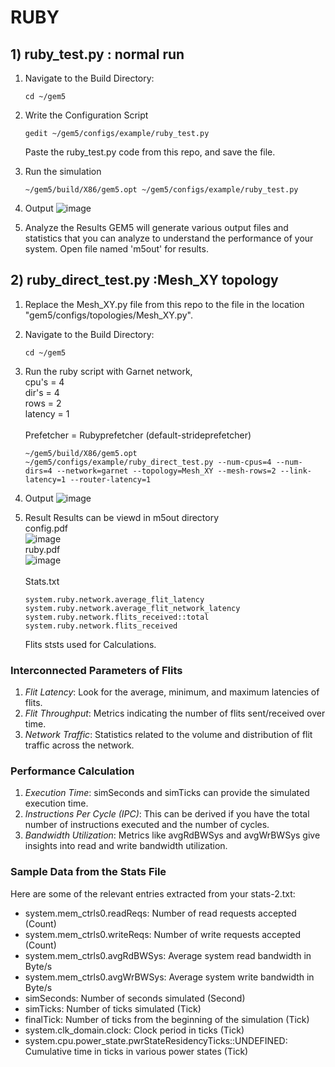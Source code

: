 # RUBY

## 1) ruby_test.py : normal run

1) Navigate to the Build Directory:
   ```
   cd ~/gem5
   ```
2) Write the Configuration Script
   ```
   gedit ~/gem5/configs/example/ruby_test.py
   ```

   Paste the ruby_test.py code from this repo, and save the file.

3) Run the simulation
   ```
   ~/gem5/build/X86/gem5.opt ~/gem5/configs/example/ruby_test.py 
   ```
4) Output
   ![image](https://github.com/user-attachments/assets/f27eb63c-602a-4f30-9a9e-2c702d23a0f3)

5) Analyze the Results
   GEM5 will generate various output files and statistics that you can analyze to understand the performance of your system.
   Open file named 'm5out' for results.


## 2) ruby_direct_test.py :Mesh_XY topology

1) Replace the Mesh_XY.py file from this repo to the file in the location "gem5/configs/topologies/Mesh_XY.py".
2) Navigate to the Build Directory:
   ```
   cd ~/gem5
   ```
3) Run the ruby script with Garnet network, <br>
   cpu's = 4 <br>
   dir's = 4 <br>
   rows = 2 <br>
   latency = 1 <br>
   <br>
   Prefetcher = Rubyprefetcher (default-strideprefetcher)

   ```
   ~/gem5/build/X86/gem5.opt ~/gem5/configs/example/ruby_direct_test.py --num-cpus=4 --num-dirs=4 --network=garnet --topology=Mesh_XY --mesh-rows=2 --link-latency=1 --router-latency=1
   ```
4) Output
   ![image](https://github.com/user-attachments/assets/4af03ef4-4ec9-4866-88f5-ac24018f99da)

5) Result
   Results can be viewd in m5out directory <br>
   config.pdf <br>
   ![image](https://github.com/user-attachments/assets/e6f9c5f6-8c93-4870-8bb8-e4d6d1a7e899)
   <br>
   ruby.pdf<br>
   ![image](https://github.com/user-attachments/assets/5aa3ae8b-8880-4ad7-b355-65be9b9e5bcc)
   <br>
   <br>
   Stats.txt
   ```
   system.ruby.network.average_flit_latency
   system.ruby.network.average_flit_network_latency
   system.ruby.network.flits_received::total
   system.ruby.network.flits_received 
   ```
   Flits ststs used for Calculations. <br>

### Interconnected Parameters of Flits
1. *Flit Latency*: Look for the average, minimum, and maximum latencies of flits.
2. *Flit Throughput*: Metrics indicating the number of flits sent/received over time.
3. *Network Traffic*: Statistics related to the volume and distribution of flit traffic across the network.


### Performance Calculation
1. *Execution Time*: simSeconds and simTicks can provide the simulated execution time.
2. *Instructions Per Cycle (IPC)*: This can be derived if you have the total number of instructions executed and the number of cycles.
3. *Bandwidth Utilization*: Metrics like avgRdBWSys and avgWrBWSys give insights into read and write bandwidth utilization.


### Sample Data from the Stats File
Here are some of the relevant entries extracted from your stats-2.txt:

- system.mem_ctrls0.readReqs: Number of read requests accepted (Count)
- system.mem_ctrls0.writeReqs: Number of write requests accepted (Count)
- system.mem_ctrls0.avgRdBWSys: Average system read bandwidth in Byte/s
- system.mem_ctrls0.avgWrBWSys: Average system write bandwidth in Byte/s
- simSeconds: Number of seconds simulated (Second)
- simTicks: Number of ticks simulated (Tick)
- finalTick: Number of ticks from the beginning of the simulation (Tick)
- system.clk_domain.clock: Clock period in ticks (Tick)
- system.cpu.power_state.pwrStateResidencyTicks::UNDEFINED: Cumulative time in ticks in various power states (Tick)
   
